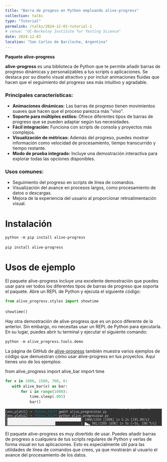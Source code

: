 ```yaml
---
title: "Barra de progeso en Python empleando alive-progress"
collection: talks
type: "Tutorial"
permalink: /talks/2024-12-03-tutorial-1
# venue: "UC-Berkeley Institute for Testing Science"
date: 2024-12-03
location: "San Carlos de Bariloche, Argentina"
---
```


**Paquete alive-progress**  

**alive-progress** es una biblioteca de Python que te permite añadir barras de progreso dinámicas y personalizables a tus scripts o aplicaciones. Se destaca por su diseño visual atractivo y por incluir animaciones fluidas que hacen que el seguimiento del progreso sea más intuitivo y agradable.  

### Principales características:
- **Animaciones dinámicas:** Las barras de progreso tienen movimientos suaves que hacen que el proceso parezca más "vivo".  
- **Soporte para múltiples estilos:** Ofrece diferentes tipos de barras de progreso que se pueden adaptar según tus necesidades.  
- **Fácil integración:** Funciona con scripts de consola y proyectos más complejos.  
- **Visualización de métricas:** Además del progreso, puedes mostrar información como velocidad de procesamiento, tiempo transcurrido y tiempo restante.  
- **Modo de prueba integrado:** Incluye una demostración interactiva para explorar todas las opciones disponibles.

### Usos comunes:
- Seguimiento del progreso en scripts de línea de comandos.
- Visualización del avance en procesos largos, como procesamiento de datos o descargas.
- Mejora de la experiencia del usuario al proporcionar retroalimentación visual.  

# Instalación

```shell
python -m pip install alive-progress

pip install alive-progress
```

# Usos de ejemplo

El paquete alive-progress incluye una excelente demostración que puedes usar para ver todos los diferentes tipos de barras de progreso que soporta el paquete. Abre un REPL de Python y ejecuta el siguiente código:

```python
from alive_progress.styles import showtime

showtime()
```

Hay otra demostración de alive-progress que es un poco diferente de la anterior. Sin embargo, no necesitas usar un REPL de Python para ejecutarla. En su lugar, puedes abrir tu terminal y ejecutar el siguiente comando:

```python
python -m alive_progress.tools.demo
```

La página de GitHub de [alive-progress](https://github.com/rsalmei/alive-progress) también muestra varios ejemplos de código que demuestran cómo usar alive-progress en tus proyectos. Aquí tienes uno de los ejemplos:

from alive_progress import alive_bar
import time

```python
for x in 1000, 1500, 700, 0:
   with alive_bar(x) as bar:
       for i in range(1000):
           time.sleep(.005)
           bar()
```
![alives_progress](/images/alive_progress.png)

El paquete alive-progress es muy divertido de usar. Puedes añadir barras de progreso a cualquiera de tus scripts regulares de Python y verlas de forma visual en tus aplicaciones. Esto es especialmente útil para las utilidades de línea de comandos que crees, ya que mostrarán al usuario el avance del procesamiento de los datos.